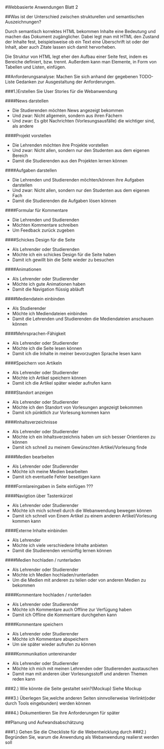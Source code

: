 #Webbasierte Anwendungen Blatt 2

##Was ist der Unterschied  zwischen strukturellen und semantischen Auszeichnungen?

Durch semantisch korrektes HTML bekommen Inhalte eine Bedeutung und machen das Dokument zugänglicher. Dabei legt man mit HTML den Zustand der Inhalte fest, beispielsweise ob ein Text eine Überschrift ist oder der Inhalt,  aber auch Zitate lassen sich damit hervorheben.

Die Struktur von HTML legt eher den Aufbau einer Seite fest, indem es Bereiche definiert, bzw. trennt. Außerdem kann man Elemente, in Form von Tabellen und Listen, einfügen.

##Anforderungsanalyse: Machen Sie sich anhand der gegebenen TODO-Liste Gedanken zur Ausgestaltung der Anforderungen.

###1.)Erstellen Sie User Stories für die Webanwendung

####News darstellen
- Die Studierenden möchten News angezeigt bekommen
- Und zwar: Nicht allgemein, sondern aus ihren Fächern
- Und zwar: Es gibt Nachrichten (Vorlesungsausfälle) die wichtiger sind, als andere

####Projekt vorstellen
- Die Lehrenden möchten ihre Projekte vorstellen
- Und zwar: Nicht allen, sondern nur den Studenten aus dem eigenen Bereich
- Damit die Studierenden aus den Projekten lernen können

####Aufgaben darstellen
- Die Lehrenden und Studierenden möchten/können ihre Aufgaben darstellen
- Und zwar: Nicht allen, sondern nur den Studenten aus dem eigenen Fach
- Damit die Studierenden die Aufgaben lösen können

####Formular für Kommentare
- Die Lehrenden und Studierenden
- Möchten Kommentare schreiben
- Um Feedback zurück zugeben

####Schickes Design für die Seite
- Als Lehrender oder Studierenden
- Möchte ich ein schickes Design für die Seite haben
- Damit ich gewillt bin die Seite wieder zu besuchen

####Animationen
- Als Lehrender oder Studierender
- Möchte ich gute Animationen haben
- Damit die Navigation flüssig abläuft

####Mediendatein einbinden
- Als Studierender
- Möchte ich Mediendateien einbinden
- Damit die Lehrenden und Studierenden die Mediendateien anschauen können

####Mehrsprachen-Fähigkeit
- Als Lehrender oder Studierender
- Möchte ich die Seite lesen können
- Damit ich die Inhalte in meiner bevorzugten Sprache lesen kann

####Speichern von Artikeln
- Als Lehrender oder Studierender
- Möchte ich Artikel speichern können
- Damit ich die Artikel später wieder aufrufen kann

####Standort anzeigen
- Als Lehrender oder Studierender
- Möchte ich den Standort von Vorlesungen angezeigt bekommen
- Damit ich pünktlich zur Vorlesung kommen kann

####Inhaltsverzeichnisse
- Als Lehrender oder Studierender
- Möchte ich ein Inhaltsverzeichnis haben um sich besser Orientieren zu können
- Damit ich schnell zu meinem Gewünschten Artikel/Vorlesung finde

####Medien bearbeiten
- Als Lehrender oder Studierender
- Möchte ich meine Medien bearbeiten
- Damit ich eventuelle Fehler beseitigen kann

####Formlareingaben in Seite einfügen ???

####Navigtion über Tastenkürzel
- Als Lehrender oder Studierender
- Möchte ich mich schnell durch die Webanwendung bewegen können
- Damit ich schnell von Einem Artikel zu einem anderen Artikel/Vorlesung kommen kann

####Externe Inhalte einbinden
- Als Lehrender
- Möchte ich viele verschiedene Inhalte anbieten
- Damit die Studierenden vernünftig lernen können

####Medien hochladen / runterladen
- Als Lehrender oder Studierender
- Möchte ich Medien hochladen/runterladen
- Um die Medien mit anderen zu teilen oder von anderen Medien zu bekommen

####Kommentare hochladen / runterladen
- Als Lehrender oder Studierender
- Möchte ich Kommentare auch Offline zur Verfügung haben
- Damit ich Offline die Kommentare durchgehen kann

####Kommentare speichern
- Als Lehrender oder Studierender
- Möchte ich Kommentare abspeichern
- Um sie später wieder aufrufen zu können

####Kommunikation untereinander
- Als Lehrender oder Studierender
- Möchte ich mich mit meinen Lehrenden oder Studierenden austauschen
- Damit man mit anderen über Vorlesungsstoff und anderen Themen reden kann

###2.) Wie könnte die Seite gestaltet sein?(Mockup)
Siehe Mockup

###3.) Überlegen Sie,welche anderen Seiten sinnvollerweise Verlinkt(oder durch Tools eingebunden) werden können

###4.) Dokumentieren Sie ihre Anforderungen für später

##Planung und Aufwandsabschätzung

###1.) Gehen Sie die Checkliste für die Webentwicklung durch
###2.) Begründen Sie, warum die Anwendung als Webanwendung realierst werden soll


